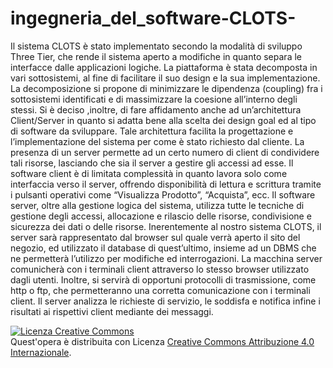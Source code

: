 # ingegneria_del_software-CLOTS-
Il sistema CLOTS è stato implementato secondo la modalità di sviluppo Three Tier, che rende il sistema aperto a modifiche in quanto separa le interfacce dalle applicazioni logiche. La piattaforma è stata decomposta in vari sottosistemi, al fine di facilitare il suo design e la sua implementazione. La decomposizione si propone di minimizzare le dipendenza (coupling) fra i sottosistemi identificati e di massimizzare la coesione all’interno degli stessi. Si è deciso ,inoltre, di fare affidamento anche ad un’architettura Client/Server in quanto si adatta bene alla scelta dei design goal ed al tipo di software da sviluppare. Tale architettura facilita la progettazione e l’implementazione del sistema per come è stato richiesto dal cliente. La presenza di un server permette ad un certo numero di client di condividere tali risorse, lasciando che sia il server a gestire gli accessi ad esse. Il software client è di limitata complessità in quanto lavora solo come interfaccia verso il server, offrendo disponibilità di lettura e scrittura tramite i pulsanti operativi come “Visualizza Prodotto”, “Acquista”, ecc. Il software server, oltre alla gestione logica del sistema, utilizza tutte le tecniche di gestione degli accessi, allocazione e rilascio delle risorse, condivisione e sicurezza dei dati o delle risorse. Inerentemente al nostro sistema CLOTS, il server sarà rappresentato dal browser sul quale verrà aperto il sito del negozio, ed utilizzato il database di quest’ultimo, insieme ad un DBMS che ne permetterà l’utilizzo per modifiche ed interrogazioni. La macchina server comunicherà con i terminali client attraverso lo stesso browser utilizzato dagli utenti. Inoltre, si servirà di opportuni protocolli di trasmissione, come http o ftp, che permetteranno una corretta comunicazione con i terminali client. Il server analizza le richieste di servizio, le soddisfa e notifica infine i risultati ai rispettivi client mediante dei messaggi.


<a rel="license" href="http://creativecommons.org/licenses/by/4.0/"><img alt="Licenza Creative Commons" style="border-width:0" src="https://i.creativecommons.org/l/by/4.0/88x31.png" /></a><br />Quest'opera è distribuita con Licenza <a rel="license" href="http://creativecommons.org/licenses/by/4.0/">Creative Commons Attribuzione 4.0 Internazionale</a>.
